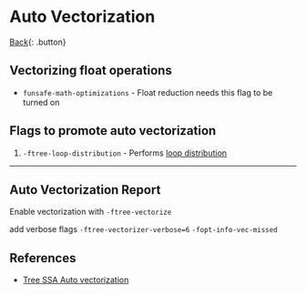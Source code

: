 # Auto Vectorization

[Back](../../../index.md#gcc){: .button}

## Vectorizing float operations

- `funsafe-math-optimizations` - Float reduction needs this flag to be turned on

## Flags to promote auto vectorization

1. `-ftree-loop-distribution` - Performs [loop distribution](../loop-distribution.md)

---

## Auto Vectorization Report

Enable vectorization with
`-ftree-vectorize`

add verbose flags
`-ftree-vectorizer-verbose=6`
`-fopt-info-vec-missed`



## References

- [Tree SSA Auto vectorization](https://gcc.gnu.org/projects/tree-ssa/vectorization.html)
